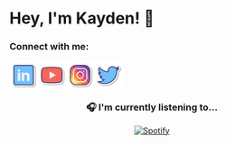 # Hey, I'm Kayden! 👋
### Connect with me:

<a href="https://linkedin.com/in/kayden-kehe"><img src="./assets/linkedin.png" align="left" height="50" width="50" ></a>
<a href="https://youtube.com/@kaydenkehe"><img src="./assets/youtube.png" align="left" height="50" width="50" ></a>
<a href="https://instagram.com/kayden.kehe"><img src="./assets/instagram.png" align="left" height="50" width="50" ></a>
<a href="https://twitter.com/kaydenkehe"><img src="./assets/twitter.png" align="left" height="50" width="50" ></a><br>

&nbsp;<div align="center">
  ### 🎧 I'm currently listening to...
  [![Spotify](https://novatorem-neon-six.vercel.app/api/spotify?background_color=0d1117&border_color=bbbbbb)](https://open.spotify.com/user/31it45u2gvhmwrqfxhielypfgo4y)
</div>

